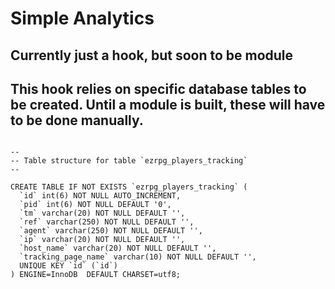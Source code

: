 # Simple Analytics
## Currently just a hook, but soon to be module

## This hook relies on specific database tables to be created. Until a module is built, these will have to be done manually.

```

--
-- Table structure for table `ezrpg_players_tracking`
--

CREATE TABLE IF NOT EXISTS `ezrpg_players_tracking` (
  `id` int(6) NOT NULL AUTO_INCREMENT,
  `pid` int(6) NOT NULL DEFAULT '0',
  `tm` varchar(20) NOT NULL DEFAULT '',
  `ref` varchar(250) NOT NULL DEFAULT '',
  `agent` varchar(250) NOT NULL DEFAULT '',
  `ip` varchar(20) NOT NULL DEFAULT '',
  `host_name` varchar(20) NOT NULL DEFAULT '',
  `tracking_page_name` varchar(10) NOT NULL DEFAULT '',
  UNIQUE KEY `id` (`id`)
) ENGINE=InnoDB  DEFAULT CHARSET=utf8;

```


